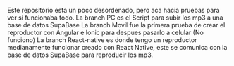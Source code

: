 Este repositorio esta un poco desordenado, pero aca hacia pruebas para ver si funcionaba todo.
La branch PC es el Script para subir los mp3 a una base de datos SupaBase
La branch Movil fue la primera prueba de crear el reproductor con Angular e Ionic para despues pasarlo a celular (No funciono)
La branch React-native es donde tengo un reproductor medianamente funcionar creado con React Native, este se comunica con la base de datos SupaBase para reproducir los mp3.

